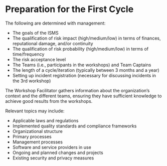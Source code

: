 # Preparation for the First Cycle

The following are determined with management:

- The goals of the ISMS
- The qualification of risk impact (high/medium/low) in terms of finances, reputational damage, and/or continuity
- The qualification of risk probability (high/medium/low) in terms of time/frequency
- The risk acceptance level
- The Teams (i.e., participants in the workshops) and Team Captains
- The length of a cycle/iteration (typically between 3 months and a year)
- Setting up incident registration (necessary for discussing incidents in the 3rd workshop)

The Workshop Facilitator gathers information about the organization’s context and the different teams, ensuring they have sufficient knowledge to achieve good results from the workshops.

Relevant topics may include:

- Applicable laws and regulations
- Implemented quality standards and compliance frameworks
- Organizational structure
- Primary processes
- Management processes
- Software and service providers in use
- Ongoing and planned changes and projects
- Existing security and privacy measures